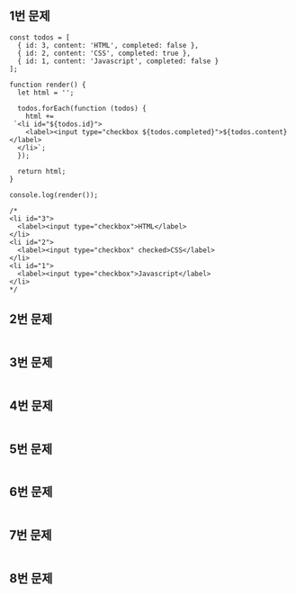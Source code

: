 ## 1번 문제
```
const todos = [
  { id: 3, content: 'HTML', completed: false },
  { id: 2, content: 'CSS', completed: true },
  { id: 1, content: 'Javascript', completed: false }
];

function render() {
  let html = '';

  todos.forEach(function (todos) {
    html +=   
 `<li id="${todos.id}">
    <label><input type="checkbox ${todos.completed}">${todos.content}</label>
  </li>`;
  });

  return html;
}

console.log(render());

/*
<li id="3">
  <label><input type="checkbox">HTML</label>
</li>
<li id="2">
  <label><input type="checkbox" checked>CSS</label>
</li>
<li id="1">
  <label><input type="checkbox">Javascript</label>
</li>
*/
```

## 2번 문제
```

```


## 3번 문제
```

```



## 4번 문제
```

```



## 5번 문제
```

```



## 6번 문제
```

```



## 7번 문제
```

```



## 8번 문제
```

```


